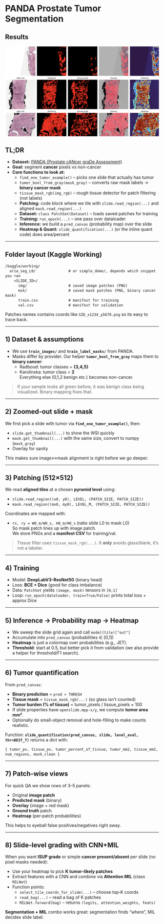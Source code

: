 # PANDA Prostate Tumor Segmentation 
## Results 
![](Images/output2.png)
## TL;DR
- **Dataset:** [PANDA (Prostate cANcer graDe Assessment)](https://www.kaggle.com/competitions/prostate-cancer-grade-assessment)  
- **Goal:** segment **cancer** pixels vs non-cancer  
- **Core functions to look at:**
  - `find_one_tumor_example()` – picks one slide that actually has tumor
  - `tumor_bool_from_gray(mask_gray)` – converts raw mask labels → **binary cancer mask**
  - `tissue_mask_rgb(img_rgb)` – rough tissue detector for patch filtering (not labels)
  - **Patching:** code block where we tile with `slide.read_region(...)` and aligned `mask.read_region(...)`
  - **Dataset:** `class PatchSet(Dataset)` – loads saved patches for training
  - **Training:** `run_epoch(...)` – one pass over dataloader
  - **Inference:** we build a `pred_canvas` (probability map) over the slide
  - **Heatmap & Quant:** `slide_quantification(...)` (or the inline quant code) does area/percent

---

## Folder layout (Kaggle Working)
```
/kaggle/working/
  aria_seg_L0/               # or simple_demo/, depends which snippet you ran
    <SLIDE_ID>/
      img/                   # saved image patches (PNG)
      msk/                   # saved mask patches (PNG, binary cancer mask)
      train.csv              # manifest for training
      val.csv                # manifest for validation
```
Patches names contains coords like `SID_x1234_y5678.png` so its easy to trace back.

---

## 1) Dataset & assumptions
- We use **`train_images/`** and **`train_label_masks/`** from PANDA.  
- Masks differ by provider. Our helper **`tumor_bool_from_gray`** maps them to **binary cancer**:
  - Radboud: tumor classes = **{3,4,5}**
  - Karolinska: tumor class = **2**  
Everything else (0,1,2 benign etc.) becomes non-cancer.

> If your sample looks all green before, it was benign class being visualized. Binary mapping fixes that.

---

## 2) Zoomed‑out slide + mask
We first pick a slide with tumor via **`find_one_tumor_example()`**, then:  
- `slide.get_thumbnail(...)` to show the WSI quickly  
- `mask.get_thumbnail(...)` with the same size, convert to numpy (`mask_gray`)  
- Overlay for sanity

This makes sure image↔mask alignment is right before we go deeper.

---

## 3) Patching (512×512)
We read **aligned tiles** at a chosen **pyramid level** using:
- `slide.read_region((x0, y0), LEVEL, (PATCH_SIZE, PATCH_SIZE))`
- `mask.read_region((mx0, my0), LEVEL_M, (PATCH_SIZE, PATCH_SIZE))`

Coordinates are mapped with:
- `rx, ry = W0_m/W0_s, H0_m/H0_s` (ratio slide L0 to mask L0)  
So mask patch lines up with image patch.  
We store PNGs and a **manifest CSV** for training/val.

> Tissue filter uses `tissue_mask_rgb(...)`. It **only** avoids glass/blank, it’s not a labeler.

---

## 4) Training 
- Model: **DeepLabV3-ResNet50** (binary head)  
- Loss: **BCE + Dice** (good for class imbalance)  
- Data: `PatchSet` yields `(image, mask)` tensors in `[0,1]`  
- Loop: `run_epoch(dataloader, train=True/False)` prints total loss + approx Dice

---

## 5) Inference → Probability map → Heatmap
- We sweep the slide grid again and call `model(tile)["out"]`  
- Accumulate into `pred_canvas` (probabilities ∈ [0,1])  
- **Heatmap** is just a colormap over probabilities (e.g., JET).  
- **Threshold**: start at 0.5, but better pick it from validation (we also provide a helper for threshold/F1 search).

---

## 6) Tumor quantification
From `pred_canvas`:
- **Binary prediction** = `pred > THRESH`
- **Tissue mask** = `tissue_mask_rgb(...)` (so glass isn’t counted)
- **Tumor burden (% of tissue)** = tumor_pixels / tissue_pixels × 100
- If slide properties have `openslide.mpp-x/y`, we compute **tumor area mm²**.  
- Optionally do small-object removal and hole-filling to make counts realistic.

Function: **`slide_quantification(pred_canvas, slide, level_eval, thr=BEST_T)`** returns a dict with:
```
{ tumor_px, tissue_px, tumor_percent_of_tissue, tumor_mm2, tissue_mm2, num_regions, mask_clean }
```

---

## 7) Patch‑wise views
For quick QA we show rows of 3–5 panels:
- Original **image patch**
- **Predicted mask** (binary)
- **Overlay** (image + red mask)
- **Ground truth** patch
- **Heatmap** (per‑patch probabilities)

This helps to eyeball false positives/negatives right away.

---

## 8) Slide‑level grading with CNN+MIL
When you want **ISUP grade** or simple **cancer present/absent** per slide (no pixel masks needed):  
- Use your heatmap to pick **K tumor‑likely patches**  
- Extract features with a CNN and combine via **Attention MIL** (class `MILNet`)  
- Function points:
  - `select_tile_coords_for_slide(...)` – choose top‑K coords
  - `read_bag(...)` – read a bag of K patches
  - `MILNet.forward(bag)` – returns `(logits, attention_weights, feats)`

**Segmentation + MIL** combo works great: segmentation finds “where”, MIL decides slide label.

